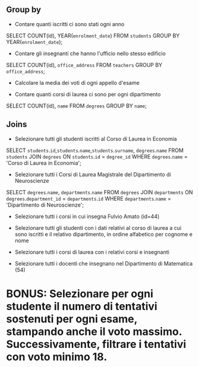## Group by

- Contare quanti iscritti ci sono stati ogni anno

SELECT COUNT(id), YEAR(`enrolment_date`) 
FROM `students` 
GROUP BY YEAR(`enrolment_date`);

- Contare gli insegnanti che hanno l'ufficio nello stesso edificio

SELECT COUNT(id), `office_address` 
FROM `teachers` 
GROUP BY `office_address`;

- Calcolare la media dei voti di ogni appello d'esame



- Contare quanti corsi di laurea ci sono per ogni dipartimento

SELECT COUNT(id), `name` 
FROM `degrees` 
GROUP BY `name`;



## Joins

- Selezionare tutti gli studenti iscritti al Corso di Laurea in Economia

SELECT `students`.`id`,`students`.`name`,`students`.`surname`, `degrees`.`name`
FROM `students`
JOIN `degrees` ON `students`.`id` = `degree_id`
WHERE `degrees`.`name` = 'Corso di Laurea in Economia';

- Selezionare tutti i Corsi di Laurea Magistrale del Dipartimento di Neuroscienze

SELECT `degrees`.`name`, `departments`.`name` 
FROM `degrees` 
JOIN `departments` ON `degrees`.`department_id` = `departments`.`id` 
WHERE `departments`.`name` = 'Dipartimento di Neuroscienze';

- Selezionare tutti i corsi in cui insegna Fulvio Amato (id=44)





- Selezionare tutti gli studenti con i dati relativi al corso di laurea a cui sono iscritti e il relativo dipartimento, in ordine alfabetico per cognome e nome

- Selezionare tutti i corsi di laurea con i relativi corsi e insegnanti

- Selezionare tutti i docenti che insegnano nel Dipartimento di Matematica (54)


# BONUS: Selezionare per ogni studente il numero di tentativi sostenuti per ogni esame, stampando anche il voto massimo. Successivamente, filtrare i tentativi con voto minimo 18.
